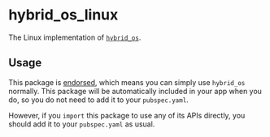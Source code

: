 # hybrid_os_linux

The Linux implementation of [`hybrid_os`][1].

## Usage

This package is [endorsed][2], which means you can simply use `hybrid_os`
normally. This package will be automatically included in your app when you do,
so you do not need to add it to your `pubspec.yaml`.

However, if you `import` this package to use any of its APIs directly, you
should add it to your `pubspec.yaml` as usual.

[1]: https://pub.dev/packages/hybrid_os
[2]: https://flutter.dev/docs/development/packages-and-plugins/developing-packages#endorsed-federated-plugin
